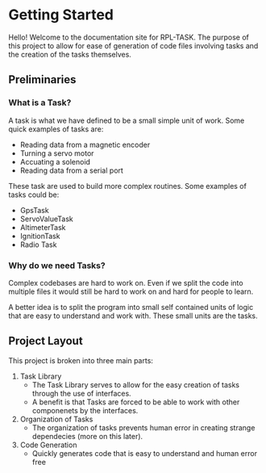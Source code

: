# Getting Started

Hello! Welcome to the documentation site for RPL-TASK. The purpose of this project to allow for ease of generation of code files involving tasks and the creation of the tasks themselves.


## __Preliminaries__

### What is a Task?

A task is what we have defined to be a small simple unit of work. Some quick examples of tasks are:

- Reading data from a magnetic encoder
- Turning a servo motor
- Accuating a solenoid
- Reading data from a serial port

These task are used to build more complex routines. Some examples of tasks could be:

- GpsTask
- ServoValueTask
- AltimeterTask
- IgnitionTask
- Radio Task

### Why do we need Tasks?

Complex codebases are hard to work on. Even if we split the code into multiple files it would still be hard to work on and hard for people to learn. 

A better idea is to split the program into small self contained units of logic that are easy to understand and work with. These small units are the tasks.




## __Project Layout__

This project is broken into three main parts:

1. Task Library
    - The Task Library serves to allow for the easy creation of tasks through the use of interfaces.
    - A benefit is that Tasks are forced to be able to work with other componenets by the interfaces.
2. Organization of Tasks
    - The organization of tasks prevents human error in creating strange dependecies (more on this later).
3. Code Generation
    - Quickly generates code that is easy to understand and human error free

